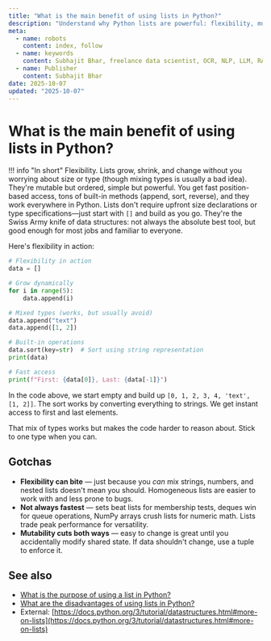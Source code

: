 ```yaml
---
title: "What is the main benefit of using lists in Python?"
description: "Understand why Python lists are powerful: flexibility, mutability, and versatility for most data collection tasks."
meta:
  - name: robots
    content: index, follow
  - name: keywords
    content: Subhajit Bhar, freelance data scientist, OCR, NLP, LLM, RAG, knowledge base, python, lists, advantages
  - name: Publisher
    content: Subhajit Bhar
date: 2025-10-07
updated: "2025-10-07"
---
```


# What is the main benefit of using lists in Python?

<!-- more -->

!!! info "In short"
    Flexibility. Lists grow, shrink, and change without you worrying about size or type (though mixing types is usually a bad idea). They're mutable but ordered, simple but powerful. You get fast position-based access, tons of built-in methods (append, sort, reverse), and they work everywhere in Python. Lists don't require upfront size declarations or type specifications—just start with `[]` and build as you go. They're the Swiss Army knife of data structures: not always the absolute best tool, but good enough for most jobs and familiar to everyone.

Here's flexibility in action:

```python
# Flexibility in action
data = []

# Grow dynamically
for i in range(5):
    data.append(i)

# Mixed types (works, but usually avoid)
data.append("text")
data.append([1, 2])

# Built-in operations
data.sort(key=str)  # Sort using string representation
print(data)

# Fast access
print(f"First: {data[0]}, Last: {data[-1]}")
```

In the code above, we start empty and build up `[0, 1, 2, 3, 4, 'text', [1, 2]]`. The sort works by converting everything to strings. We get instant access to first and last elements.

That mix of types works but makes the code harder to reason about. Stick to one type when you can.

## Gotchas

* **Flexibility can bite** — just because you *can* mix strings, numbers, and nested lists doesn't mean you should. Homogeneous lists are easier to work with and less prone to bugs.
* **Not always fastest** — sets beat lists for membership tests, deques win for queue operations, NumPy arrays crush lists for numeric math. Lists trade peak performance for versatility.
* **Mutability cuts both ways** — easy to change is great until you accidentally modify shared state. If data shouldn't change, use a tuple to enforce it.

## See also

* [What is the purpose of using a list in Python?](purpose-of-using-list-in-python.md)
* [What are the disadvantages of using lists in Python?](disadvantages-of-using-lists-in-python.md)
* External: [https://docs.python.org/3/tutorial/datastructures.html#more-on-lists](https://docs.python.org/3/tutorial/datastructures.html#more-on-lists)

<script type="application/ld+json">
{
  "@context": "https://schema.org",
  "@type": "FAQPage",
  "mainEntity": [{
    "@type": "Question",
    "name": "What is the main benefit of using lists in Python?",
    "acceptedAnswer": {
      "@type": "Answer",
      "text": "Flexibility. Lists grow, shrink, and change without you worrying about size or type (though mixing types is usually a bad idea). They're mutable but ordered, simple but powerful. You get fast position-based access, tons of built-in methods (append, sort, reverse), and they work everywhere in Python. Lists don't require upfront size declarations or type specifications—just start with [] and build as you go. They're the Swiss Army knife of data structures: not always the absolute best tool, but good enough for most jobs and familiar to everyone."
    }
  }]
}
</script>
